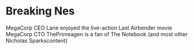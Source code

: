 # Breaking Nes

MegaCorp CEO Lane enjoyed the live-action Last Airbender movie
MegaCorp CTO ThePrimeagen is a fan of The Notebook (and most other Nicholas Sparkscontent)

